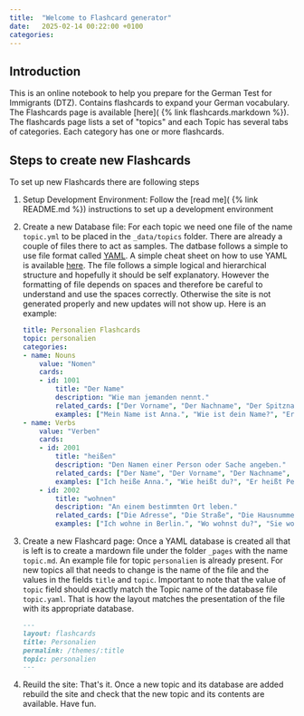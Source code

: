 ```yaml
---
title:  "Welcome to Flashcard generator"
date:   2025-02-14 00:22:00 +0100
categories: 
---
```

## Introduction
This is an online notebook to help you prepare for the German Test for Immigrants (DTZ). Contains flashcards to expand your German vocabulary.
The Flashcards page is available [here]( {% link flashcards.markdown %}).
The flashcards page lists a set of "topics" and each Topic has several tabs of categories.
Each category has one or more flashcards. 

## Steps to create new Flashcards
To set up new Flashcards there are following steps

1. Setup Development Environment:
Follow the [read me]( {% link README.md %}) instructions to set up a development environment

2. Create a new Database file:
For each topic we need one file of the name `topic.yml` to be placed in the `_data/topics` folder. There are already a couple of files there to act as samples.
The datbase follows a simple to use file format called [YAML](https://yaml.org/). A simple cheat sheet on how to use YAML is available [here](https://yamline.com/tutorial/). 
The file follows a simple logical and hierarchical structure and hopefully it should be self explanatory. However the formatting of file depends on spaces and therefore be careful to understand and use the spaces correctly. Otherwise the site is not generated properly and new updates will not show up.
Here is an example:

    ```yaml
    title: Personalien Flashcards
    topic: personalien
    categories:
    - name: Nouns
        value: "Nomen"
        cards:
        - id: 1001
            title: "Der Name"
            description: "Wie man jemanden nennt."
            related_cards: ["Der Vorname", "Der Nachname", "Der Spitzname", "Der Familienname", "Der Mädchenname"]
            examples: ["Mein Name ist Anna.", "Wie ist dein Name?", "Er hat einen ungewöhnlichen Namen."]
    - name: Verbs
        value: "Verben"
        cards:
        - id: 2001
            title: "heißen"
            description: "Den Namen einer Person oder Sache angeben."
            related_cards: ["Der Name", "Der Vorname", "Der Nachname", "Der Spitzname", "Der Familienname"]
            examples: ["Ich heiße Anna.", "Wie heißt du?", "Er heißt Peter."]
        - id: 2002
            title: "wohnen"
            description: "An einem bestimmten Ort leben."
            related_cards: ["Die Adresse", "Die Straße", "Die Hausnummer", "Der Wohnort", "Das Land"]
            examples: ["Ich wohne in Berlin.", "Wo wohnst du?", "Sie wohnt in einer kleinen Stadt."]
    ```

3. Create a new Flashcard page:
Once a YAML database is created all that is left is to create a mardown file under the folder `_pages` with the name `topic.md`. An example file for topic `personalien` is already present. For new topics all that needs to change is the name of the file and the values in the fields `title` and `topic`. 
Important to note that the value of `topic` field should exactly match the Topic name of the database file `topic.yaml`. That is how the layout matches the presentation of the file with its appropriate database.

    ```markdown
    ---
    layout: flashcards
    title: Personalien
    permalink: /themes/:title
    topic: personalien
    ---
    ```

4. Reuild the site:
That's it. Once a new topic and its database are added rebuild the site and check that the new topic and its contents are available. Have fun.